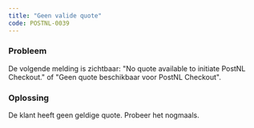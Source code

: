 ```yaml
---
title: "Geen valide quote"
code: POSTNL-0039
---
```


<div class="columnLayout single" data-layout="single">
<div class="cell normal" data-type="normal">
<div class="innerCell">
<p><h3>Probleem</h3></p><p>De volgende melding is zichtbaar: "No quote available to initiate PostNL Checkout." of "Geen quote beschikbaar voor PostNL Checkout".</p><p><h3>Oplossing</h3></p><p>De klant heeft geen geldige quote. Probeer het nogmaals.</p></div>
</div>
</div>